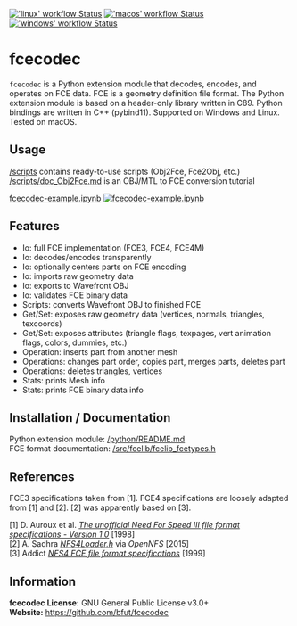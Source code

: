 <a title="'Python (Linux)' workflow Status" href="https://github.com/bfut/fcecodec/actions?query=workflow%3Alinux"><img alt="'linux' workflow Status" src="https://img.shields.io/github/workflow/status/bfut/fcecodec/linux?longCache=true&style=flat&label=Python%20&#40Linux&#41"></a>
<a title="'Python (macOS)' workflow Status" href="https://github.com/bfut/fcecodec/actions?query=workflow%3Amacos"><img alt="'macos' workflow Status" src="https://img.shields.io/github/workflow/status/bfut/fcecodec/macos?longCache=true&style=flat&label=Python%20&#40macOS&#41"></a>
<a title="'Python (Windows)' workflow Status" href="https://github.com/bfut/fcecodec/actions?query=workflow%3Awindows"><img alt="'windows' workflow Status" src="https://img.shields.io/github/workflow/status/bfut/fcecodec/windows?longCache=true&style=flat&label=Python%20&#40Windows&#41"></a>

# fcecodec
`fcecodec` is a Python extension module that decodes, encodes, and operates on
FCE data. FCE is a geometry definition file format.
The Python extension module is based on a header-only library written in C89.
Python bindings are written in C++ (pybind11). Supported on Windows and Linux.
Tested on macOS.

## Usage
[/scripts](/scripts) contains ready-to-use scripts (Obj2Fce, Fce2Obj, etc.)<br/>
[/scripts/doc_Obj2Fce.md](/scripts/doc_Obj2Fce.md) is an OBJ/MTL to FCE
conversion tutorial

[fcecodec-example.ipynb](https://colab.research.google.com/github/bfut/notebooks/blob/main/fcecodec/fcecodec-example.ipynb)
[![fcecodec-example.ipynb](https://colab.research.google.com/assets/colab-badge.svg)](https://colab.research.google.com/github/bfut/notebooks/blob/main/fcecodec/fcecodec-example.ipynb)

## Features
* Io: full FCE implementation (FCE3, FCE4, FCE4M)
* Io: decodes/encodes transparently
* Io: optionally centers parts on FCE encoding
* Io: imports raw geometry data
* Io: exports to Wavefront OBJ
* Io: validates FCE binary data
* Scripts: converts Wavefront OBJ to finished FCE
* Get/Set: exposes raw geometry data (vertices, normals, triangles, texcoords)
* Get/Set: exposes attributes (triangle flags, texpages, vert animation flags, colors, dummies, etc.)
* Operation: inserts part from another mesh
* Operations: changes part order, copies part, merges parts, deletes part
* Operations: deletes triangles, vertices
* Stats: prints Mesh info
* Stats: prints FCE binary data info

## Installation / Documentation
Python extension module: [/python/README.md](/python/README.md)<br/>
FCE format documentation: [/src/fcelib/fcelib_fcetypes.h](/src/fcelib/fcelib_fcetypes.h)<br/>

## References
FCE3 specifications taken from [1].
FCE4 specifications are loosely adapted from [1] and [2].
[2] was apparently based on [3].

[1] D. Auroux et al. [_The unofficial Need For Speed III file format specifications - Version 1.0_](/references/unofficial_nfs3_file_specs_10.txt) [1998]<br/>
[2] A. Sadhra [_NFS4Loader.h_](/references/OpenNFS/NFS4Loader.h) via _OpenNFS_ [2015]<br/>
[3] Addict [_NFS4 FCE file format specifications_](/references/nfs4_fce_spec_by_Addict.txt) [1999]<br/>

## Information
__fcecodec License:__ GNU General Public License v3.0+<br/>
__Website:__ <https://github.com/bfut/fcecodec>
